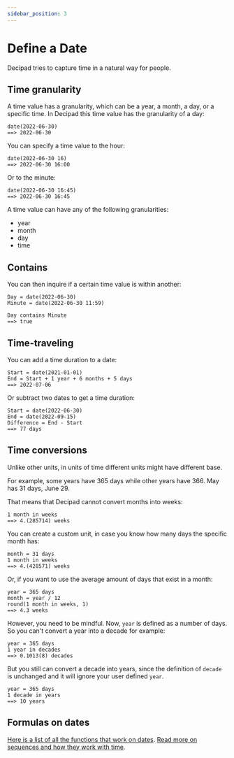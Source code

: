 ```yaml
---
sidebar_position: 3
---
```


# Define a Date

Decipad tries to capture time in a natural way for people.

## Time granularity

A time value has a granularity, which can be a year, a month, a day, or a specific time. In Decipad this time value has the granularity of a day:

```deci live
date(2022-06-30)
==> 2022-06-30
```

You can specify a time value to the hour:

```deci live
date(2022-06-30 16)
==> 2022-06-30 16:00
```

Or to the minute:

```deci live
date(2022-06-30 16:45)
==> 2022-06-30 16:45
```

A time value can have any of the following granularities:

- year
- month
- day
- time

## Contains

You can then inquire if a certain time value is within another:

```deci live
Day = date(2022-06-30)
Minute = date(2022-06-30 11:59)

Day contains Minute
==> true
```

## Time-traveling

You can add a time duration to a date:

```deci live
Start = date(2021-01-01)
End = Start + 1 year + 6 months + 5 days
==> 2022-07-06
```

Or subtract two dates to get a time duration:

```deci live
Start = date(2022-06-30)
End = date(2022-09-15)
Difference = End - Start
==> 77 days
```

## Time conversions

Unlike other units, in units of time different units might have different base.

For example, some years have 365 days while other years have 366. May has 31 days, June 29.

That means that Decipad cannot convert months into weeks:

```deci live
1 month in weeks
==> 4.(285714) weeks
```

You can create a custom unit, in case you know how many days the specific month has:

```deci live
month = 31 days
1 month in weeks
==> 4.(428571) weeks
```

Or, if you want to use the average amount of days that exist in a month:

```deci live
year = 365 days
month = year / 12
round(1 month in weeks, 1)
==> 4.3 weeks
```

However, you need to be mindful. Now, `year` is defined as a number of days. So you can't convert a year into a decade for example:

```deci live
year = 365 days
1 year in decades
==> 0.1013(8) decades
```

But you still can convert a decade into years, since the definition of `decade` is unchanged and it will ignore your user defined `year`.

```deci live
year = 365 days
1 decade in years
==> 10 years
```

## Formulas on dates

[Here is a list of all the functions that work on dates](/docs/formulas/formulas-for-dates).
[Read more on sequences and how they work with time](/docs/advanced-concepts/sequences).
